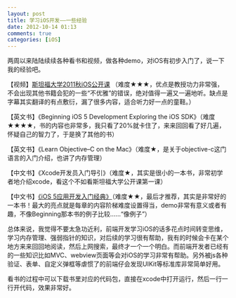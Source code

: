 ```yaml
---
layout: post
title: 学习iOS开发——一些经验
date: 2012-10-14 01:13
comments: true
categories: [iOS]
---
```


两周以来陆陆续续各种看书和视频，做各种demo，对iOS有初步入门了，说一下我的经验吧。

【视频】<a href="http://www.youku.com/playlist_show/id_16853809.html">斯坦福大学2011秋iOS公开课</a> （难度★★★，优点是教授功力非常强，不会出现其他书籍会犯的一些“不优雅”的错误，绝对值得一遍又一遍地听。缺点是字幕其实翻译的有点敷衍，漏了很多内容，适合听力好一点的童鞋。）

【英文书】《Beginning iOS 5 Development Exploring the iOS SDK》（难度★★★★，书的内容也非常多，我只看了20%就卡住了，来来回回看了好几遍，怀疑自己的智力了，于是换了其他的书）

【英文书】《Learn Objective–C on the Mac》（难度★，是关于objective-c这门语言的入门介绍，也讲了内存管理）

【中文书】《Xcode开发员入门导引》（难度★，其实是很小的一本书，非常初学者地介绍xcode，看这个不如看斯坦福大学公开课第一课）

【中文书】<a href="http://book.douban.com/subject/10834006/">《iOS 5应用开发入门经典》</a>（难度★★，最后才推荐，其实是非常好的一本书！最大的亮点就是每章的内容阶梯难度设置得当，demo非常有意义或者有趣，不像Beginning那本书的例子比较……“像例子”）

总体来说，我觉得不要太急功近利，前端开发学习iOS的话多花点时间转变思维，学习内存管理、强弱指针的知识，对后续的学习很有帮助，我有的时候会卡在某个地方来来回回地阅读，然后上网搜索，最终才一个一个明白。而前端开发者已经有的一些知识比如MVC、webview页面等会对iOS的学习非常有帮助。另外被js各种验证、表单、自定义弹框等虐惯了的前端仔会发现UIKit等标准库非常简单好用。

看书的过程中可以下载书里对应的代码包，直接在xcode中打开运行，然后一行一行开代码，效果非常好。

